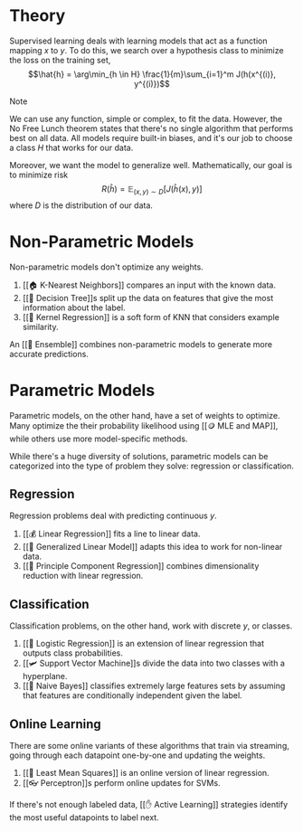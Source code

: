 # Theory
Supervised learning deals with learning models that act as a function mapping $x$ to $y$. To do this, we search over a hypothesis class to minimize the loss on the training set, $$\hat{h} = \arg\min_{h \in H} \frac{1}{m}\sum_{i=1}^m J(h(x^{(i)}, y^{(i)})$$
> [!note]
> We can use any function, simple or complex, to fit the data. However, the No Free Lunch theorem states that there's no single algorithm that performs best on all data. All models require built-in biases, and it's our job to choose a class $H$ that works for our data.

Moreover, we want the model to generalize well. Mathematically, our goal is to minimize risk $$R(\hat{h}) = \mathbb{E}_{(x, y) \sim D} [J(\hat{h}(x), y)]$$
where $D$ is the distribution of our data.

# Non-Parametric Models
Non-parametric models don't optimize any weights.
1. [[🏠 K-Nearest Neighbors]] compares an input with the known data.
2. [[💭 Decision Tree]]s split up the data on features that give the most information about the label.
3. [[🏯 Kernel Regression]] is a soft form of KNN that considers example similarity.

An [[🎻 Ensemble]] combines non-parametric models to generate more accurate predictions.

# Parametric Models
Parametric models, on the other hand, have a set of weights to optimize. Many optimize the their probability likelihood using [[🪙 MLE and MAP]], while others use more model-specific methods.

While there's a huge diversity of solutions, parametric models can be categorized into the type of problem they solve: regression or classification.

## Regression
Regression problems deal with predicting continuous $y$.
1. [[💰 Linear Regression]] fits a line to linear data.
2. [[🥢 Generalized Linear Model]] adapts this idea to work for non-linear data.
3. [[🔨 Principle Component Regression]] combines dimensionality reduction with linear regression.

## Classification
Classification problems, on the other hand, work with discrete $y$, or classes.
1. [[🦠 Logistic Regression]] is an extension of linear regression that outputs class probabilities.
2. [[🛩️ Support Vector Machine]]s divide the data into two classes with a hyperplane.
3. [[👶 Naive Bayes]] classifies extremely large features sets by assuming that features are conditionally independent given the label.

## Online Learning
There are some online variants of these algorithms that train via streaming, going through each datapoint one-by-one and updating the weights.
1. [[🗼 Least Mean Squares]] is an online version of linear regression.
2. [[👓 Perceptron]]s perform online updates for SVMs.

If there's not enough labeled data, [[✋ Active Learning]] strategies identify the most useful datapoints to label next.